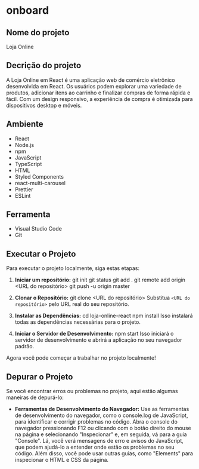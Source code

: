 # onboard

## Nome do projeto
Loja Online

## Decrição do projeto
A Loja Online em React é uma aplicação web de comércio eletrônico desenvolvida em React. Os usuários podem explorar uma variedade de produtos, adicionar itens ao carrinho e finalizar compras de forma rápida e fácil. Com um design responsivo, a experiência de compra é otimizada para dispositivos desktop e móveis.

## Ambiente
- React
- Node.js
- npm
- JavaScript
- TypeScript
- HTML
- Styled Components
- react-multi-carousel
- Prettier
- ESLint

## Ferramenta
- Visual Studio Code
- Git
 
 ## Executar o Projeto
Para executar o projeto localmente, siga estas etapas:

1. **Iniciar um repositório:**
git init 
git status
git add .
git remote add origin <URL do repositório>
git push -u origin master
 

2. **Clonar o Repositório:**
git clone <URL do repositório>
Substitua `<URL do repositório>` pelo URL real do seu repositório.

3. **Instalar as Dependências:**
cd loja-online-react
npm install
Isso instalará todas as dependências necessárias para o projeto.

4. **Iniciar o Servidor de Desenvolvimento:**
npm start
Isso iniciará o servidor de desenvolvimento e abrirá a aplicação no seu navegador padrão.

Agora você pode começar a trabalhar no projeto localmente!

## Depurar o Projeto
Se você encontrar erros ou problemas no projeto, aqui estão algumas maneiras de depurá-lo:

- **Ferramentas de Desenvolvimento do Navegador:**
Use as ferramentas de desenvolvimento do navegador, como o console.log de JavaScript, para identificar e corrigir problemas no código.
Abra o console do navegador pressionando F12 ou clicando com o botão direito do mouse na página e selecionando "Inspecionar" e, em seguida, vá para a guia "Console". Lá, você verá mensagens de erro e avisos do JavaScript, que podem ajudá-lo a entender onde estão os problemas no seu código. Além disso, você pode usar outras guias, como "Elements" para inspecionar o HTML e CSS da página.
